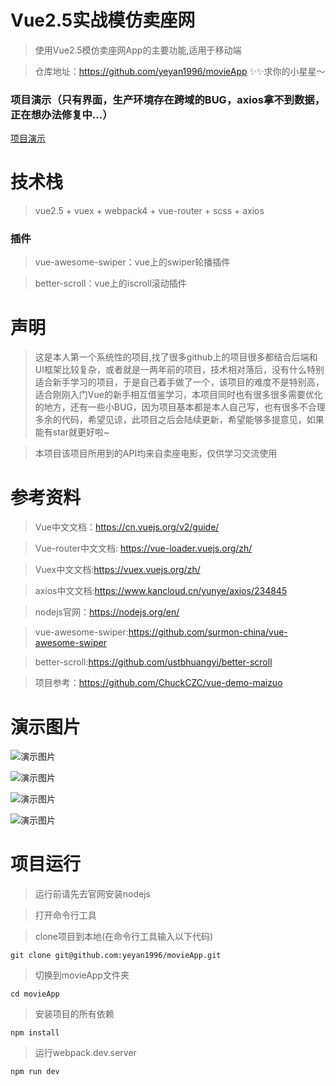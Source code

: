 # Vue2.5实战模仿卖座网
> 使用Vue2.5模仿卖座网App的主要功能,适用于移动端

> 仓库地址：https://github.com/yeyan1996/movieApp ✨✨求你的小星星～

### 项目演示（只有界面，生产环境存在跨域的BUG，axios拿不到数据，正在想办法修复中...）

[项目演示](https://yeyan1996.github.io/movieApp/dist/index#/)

# 技术栈
> vue2.5 + vuex + webpack4 + vue-router + scss + axios

### 插件

>vue-awesome-swiper：vue上的swiper轮播插件

>better-scroll：vue上的iscroll滚动插件

# 声明
> 这是本人第一个系统性的项目,找了很多github上的项目很多都结合后端和UI框架比较复杂，或者就是一两年前的项目，技术相对落后，没有什么特别适合新手学习的项目，于是自己着手做了一个，该项目的难度不是特别高，适合刚刚入门Vue的新手相互借鉴学习，本项目同时也有很多很多需要优化的地方，还有一些小BUG，因为项目基本都是本人自己写，也有很多不合理多余的代码，希望见谅，此项目之后会陆续更新，希望能够多提意见，如果能有star就更好啦~

>本项目该项目所用到的API均来自卖座电影，仅供学习交流使用
# 参考资料
> Vue中文文档：https://cn.vuejs.org/v2/guide/

> Vue-router中文文档: https://vue-loader.vuejs.org/zh/

> Vuex中文文档:https://vuex.vuejs.org/zh/

> axios中文文档:https://www.kancloud.cn/yunye/axios/234845

> nodejs官网：https://nodejs.org/en/

> vue-awesome-swiper:https://github.com/surmon-china/vue-awesome-swiper

> better-scroll:https://github.com/ustbhuangyi/better-scroll

>项目参考：https://github.com/ChuckCZC/vue-demo-maizuo

# 演示图片

![演示图片](https://github.com/yeyan1996/movieApp/blob/master/static/demo.png)

![演示图片](https://github.com/yeyan1996/movieApp/blob/master/static/demo2.png)

![演示图片](https://github.com/yeyan1996/movieApp/blob/master/static/demo3.png)

![演示图片](https://github.com/yeyan1996/movieApp/blob/master/static/demo4.png)


# 项目运行
> 运行前请先去官网安装nodejs

> 打开命令行工具

> clone项目到本地(在命令行工具输入以下代码)
 ```
 git clone git@github.com:yeyan1996/movieApp.git
```
> 切换到movieApp文件夹
 ```
 cd movieApp
```
> 安装项目的所有依赖
 ```
 npm install
```
> 运行webpack.dev.server
```
npm run dev
```
